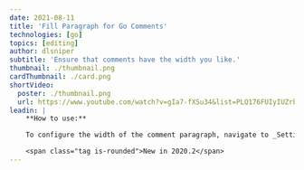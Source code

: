 ```yaml
---
date: 2021-08-11
title: 'Fill Paragraph for Go Comments'
technologies: [go]
topics: [editing]
author: dlsniper
subtitle: 'Ensure that comments have the width you like.'
thumbnail: ./thumbnail.png
cardThumbnail: ./card.png
shortVideo:
  poster: ./thumbnail.png
  url: https://www.youtube.com/watch?v=gIa7-fXSu34&list=PLQ176FUIyIUZrbrlz4AY1V8VzBJKZyVlW&index=42
leadin: |
    **How to use:**

    To configure the width of the comment paragraph, navigate to _Settings/Preferences | Editor | Code Style | Go | Other | Fill paragraph width_. After that, invoke the _Show Context Action_ via _Alt-Enter on Windows/Linux_ or _⌥ + Enter on macOS_, and choose the **Fill paragraph** action.

    <span class="tag is-rounded">New in 2020.2</span>
---
```

